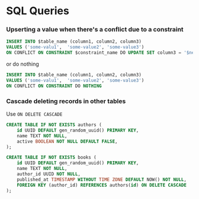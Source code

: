 # SQL Queries


### Upserting a value when there's a conflict due to a constraint
```sql
INSERT INTO $table_name (column1, column2, column3)
VALUES ('some-valu1',  'some-value2', 'some-value3') 
ON CONFLICT ON CONSTRAINT $constraint_name DO UPDATE SET column3 = '$new_value';
```

or do nothing
```sql
INSERT INTO $table_name (column1, column2, column3)
VALUES ('some-valu1',  'some-value2', 'some-value3') 
ON CONFLICT ON CONSTRAINT DO NOTHING
```

### Cascade deleting records in other tables

Use `ON DELETE CASCADE`

```sql
CREATE TABLE IF NOT EXISTS authors (
    id UUID DEFAULT gen_random_uuid() PRIMARY KEY,
    name TEXT NOT NULL,
    active BOOLEAN NOT NULL DEFAULT FALSE,
);

CREATE TABLE IF NOT EXISTS books (
    id UUID DEFAULT gen_random_uuid() PRIMARY KEY,
    name TEXT NOT NULL,
    author_id UUID NOT NULL,
    published_at TIMESTAMP WITHOUT TIME ZONE DEFAULT NOW() NOT NULL,
    FOREIGN KEY (author_id) REFERENCES authors(id) ON DELETE CASCADE
);

```